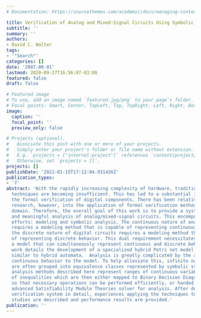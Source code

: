 ```yaml
---
# Documentation: https://sourcethemes.com/academic/docs/managing-content/

title: Verification of Analog and Mixed-Signal Circuits Using Symbolic Methods
subtitle: ''
summary: ''
authors:
- David C. Walter
tags:
- '"Search"'
categories: []
date: '2007-08-01'
lastmod: 2020-09-27T16:56:07-03:00
featured: false
draft: false

# Featured image
# To use, add an image named `featured.jpg/png` to your page's folder.
# Focal points: Smart, Center, TopLeft, Top, TopRight, Left, Right, BottomLeft, Bottom, BottomRight.
image:
  caption: ''
  focal_point: ''
  preview_only: false

# Projects (optional).
#   Associate this post with one or more of your projects.
#   Simply enter your project's folder or file name without extension.
#   E.g. `projects = ["internal-project"]` references `content/project/deep-learning/index.md`.
#   Otherwise, set `projects = []`.
projects: []
publishDate: '2021-01-15T17:12:04.931426Z'
publication_types:
- '7'
abstract: 'With the rapidly increasing complexity of hardware, traditional validation
  techniques are becoming insufficient. This has led to a substantial interest in
  the formal verification of digital components. There has been relatively little
  research, however, into the application of formal verification methods to the analog/mixed-signal
  domain. Therefore, the overall goal of this work is to provide a system for efficient
  and meaningful analysis of analog/mixed-signal circuits. This encompasses two major
  efforts: modeling and symbolic analysis. The continuous nature of analog circuits
  requires a modeling method that is capable of representing continuous behavior and
  the discrete nature of digital circuits requires a modeling method that is capable
  of representing discrete behavior. This dual requirement necessitates a hybrid model—
  a model that can simultaneously represent continuous and discrete behavior. This
  work details the development of a specialized hybrid Petri net model with capabilities
  similar to hybrid automata.  Analysis is greatly complicated by the addition of
  continuous behavior to the model. To help alleviate this, infinite numbers of states
  are often grouped into equivalence classes represented by symbolic structures. The
  analysis methods described here represent ranges of continuous variables using groups
  of inequalities which are then either mapped to Binary Decision Diagram variables
  so that necessary operations can be performed efficiently, or handed over to an
  advanced Satisfiability Modulo Theories solver for analysis. After describing the
  verification system in detail, experiences applying the techniques to several case
  studies are described and performance results are provided.'
publication: ''
---
```

